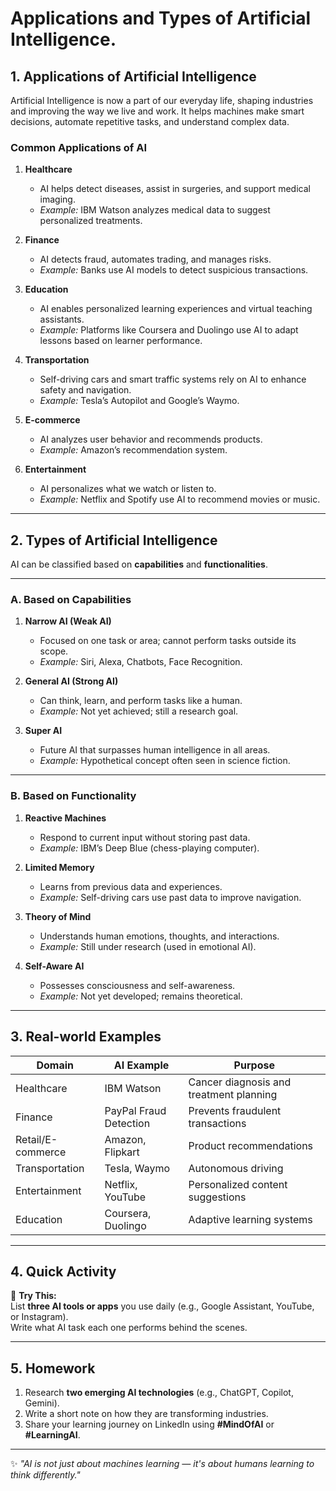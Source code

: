 # Applications and Types of Artificial Intelligence.

## **1. Applications of Artificial Intelligence**

Artificial Intelligence is now a part of our everyday life, shaping industries and improving the way we live and work. It helps machines make smart decisions, automate repetitive tasks, and understand complex data.

### **Common Applications of AI**

1. **Healthcare**
   - AI helps detect diseases, assist in surgeries, and support medical imaging.
   - *Example:* IBM Watson analyzes medical data to suggest personalized treatments.

2. **Finance**
   - AI detects fraud, automates trading, and manages risks.
   - *Example:* Banks use AI models to detect suspicious transactions.

3. **Education**
   - AI enables personalized learning experiences and virtual teaching assistants.
   - *Example:* Platforms like Coursera and Duolingo use AI to adapt lessons based on learner performance.

4. **Transportation**
   - Self-driving cars and smart traffic systems rely on AI to enhance safety and navigation.
   - *Example:* Tesla’s Autopilot and Google’s Waymo.

5. **E-commerce**
   - AI analyzes user behavior and recommends products.
   - *Example:* Amazon’s recommendation system.

6. **Entertainment**
   - AI personalizes what we watch or listen to.
   - *Example:* Netflix and Spotify use AI to recommend movies or music.

---

## **2. Types of Artificial Intelligence**

AI can be classified based on **capabilities** and **functionalities**.

---

### **A. Based on Capabilities**

1. **Narrow AI (Weak AI)**
   - Focused on one task or area; cannot perform tasks outside its scope.
   - *Example:* Siri, Alexa, Chatbots, Face Recognition.

2. **General AI (Strong AI)**
   - Can think, learn, and perform tasks like a human.
   - *Example:* Not yet achieved; still a research goal.

3. **Super AI**
   - Future AI that surpasses human intelligence in all areas.
   - *Example:* Hypothetical concept often seen in science fiction.

---

### **B. Based on Functionality**

1. **Reactive Machines**
   - Respond to current input without storing past data.
   - *Example:* IBM’s Deep Blue (chess-playing computer).

2. **Limited Memory**
   - Learns from previous data and experiences.
   - *Example:* Self-driving cars use past data to improve navigation.

3. **Theory of Mind**
   - Understands human emotions, thoughts, and interactions.
   - *Example:* Still under research (used in emotional AI).

4. **Self-Aware AI**
   - Possesses consciousness and self-awareness.
   - *Example:* Not yet developed; remains theoretical.

---

## **3. Real-world Examples**

| **Domain**         | **AI Example**               | **Purpose**                            |
|--------------------|-----------------------------|----------------------------------------|
| Healthcare         | IBM Watson                  | Cancer diagnosis and treatment planning |
| Finance            | PayPal Fraud Detection       | Prevents fraudulent transactions       |
| Retail/E-commerce  | Amazon, Flipkart             | Product recommendations                |
| Transportation     | Tesla, Waymo                 | Autonomous driving                     |
| Entertainment      | Netflix, YouTube             | Personalized content suggestions       |
| Education          | Coursera, Duolingo           | Adaptive learning systems              |

---

## **4. Quick Activity**

🧠 **Try This:**  
List **three AI tools or apps** you use daily (e.g., Google Assistant, YouTube, or Instagram).  
Write what AI task each one performs behind the scenes.

---

## **5. Homework**

1. Research **two emerging AI technologies** (e.g., ChatGPT, Copilot, Gemini).  
2. Write a short note on how they are transforming industries.  
3. Share your learning journey on LinkedIn using **#MindOfAI** or **#LearningAI**.

---

✨ *"AI is not just about machines learning — it's about humans learning to think differently."*
